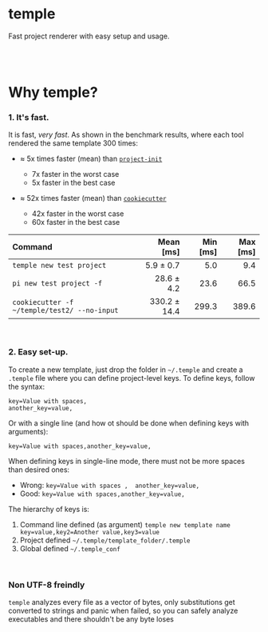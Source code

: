 # temple

Fast project renderer with easy setup and usage.

</br>

</br>

# Why temple?



### 1. It's fast.

It is fast, *very fast*. As shown in the benchmark results, where each tool rendered the same template 300 times:

* ≈ 5x times faster (mean) than [`project-init`](https://github.com/legion-labs/project-init)
    * 7x faster in the worst case
    * 5x faster in the best case

* ≈ 52x times faster (mean) than [`cookiecutter`](https://github.com/cookiecutter/cookiecutter)
    * 42x faster in the worst case
    * 60x faster in the best case

| Command | Mean [ms] | Min [ms] | Max [ms] |
|:---|---:|---:|---:|
| `temple new test project` | 5.9 ± 0.7 | 5.0 | 9.4 | 
| `pi new test project -f` | 28.6 ± 4.2 | 23.6 | 66.5 |
| `cookiecutter -f ~/temple/test2/ --no-input` | 330.2 ± 14.4 | 299.3 | 389.6 |

</br>

### 2. Easy set-up.

To create a new template, just drop the folder in `~/.temple` and create a `.temple` file where you can define project-level keys. To define keys, follow the syntax:

    key=Value with spaces,
    another_key=value,

Or with a single line (and how ot should be done when defining keys with arguments):

    key=Value with spaces,another_key=value,

When defining keys in single-line mode, there must not be more spaces than desired ones:

- Wrong: `key=Value with spaces ,  another_key=value,`
- Good:  `key=Value with spaces,another_key=value,`

The hierarchy of keys is:

1. Command line defined (as argument) `temple new template name key=value,key2=Another value,key3=value`
2. Project defined `~/.temple/template_folder/.temple`
3. Global defined `~/.temple_conf`

</br>

### Non UTF-8 freindly

`temple` analyzes every file as a vector of bytes, only substitutions get converted to strings and panic when failed, so you can safely analyze executables and there shouldn't be any byte loses